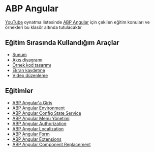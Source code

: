 # ABP Angular
[YouTube](https://bit.ly/abp-angular-playlist) oynatma listesinde [ABP Angular](https://github.com/abpframework/abp/tree/dev/npm/ng-packs) için çekilen eğitim konuları ve örnekleri bu klasör altında tutulacaktır

## Eğitim Sırasında Kullandığım Araçlar
- [Sunum](https://www.canva.com) 
- [Akış diyagramı](https://app.diagrams.net)
- [Örnek kod tasarımı](https://carbon.now.sh/)
- [Ekran kaydetme](https://www.easeus.com/screen-recorder)
- [Video düzenleme](https://multimedia.easeus.com/video-editor)

## Eğitimler

- [ABP Angular'a Giriş](https://www.youtube.com/watch?v=p0TFn20v9mM&list=PLBEMB-Eql15s3EJwziiMzW4QdFqYjCC34&index=1)
- [ABP Angular Environment](https://www.youtube.com/watch?v=6dvSD5vJ1ts&list=PLBEMB-Eql15s3EJwziiMzW4QdFqYjCC34&index=2)
- [ABP Angular Config State Service](https://www.youtube.com/watch?v=fXs1Zb85Zvg&list=PLBEMB-Eql15s3EJwziiMzW4QdFqYjCC34&index=3)
- [ABP Angular Menü Yönetimi](https://www.youtube.com/watch?v=BRMdnp7HFWs&list=PLBEMB-Eql15s3EJwziiMzW4QdFqYjCC34&index=4)
- [ABP Angular Authorization](https://www.youtube.com/watch?v=-YHzBwPmqUs&list=PLBEMB-Eql15s3EJwziiMzW4QdFqYjCC34&index=5)
- [ABP Angular Localization](https://www.youtube.com/watch?v=fotEK6WRUjo&list=PLBEMB-Eql15s3EJwziiMzW4QdFqYjCC34&index=6)
- [ABP Angular Form](https://www.youtube.com/watch?v=7BMC6zD24t8&list=PLBEMB-Eql15s3EJwziiMzW4QdFqYjCC34&index=7)
- [ABP Angular Extensions](https://www.youtube.com/watch?v=gp-MpTztd38&list=PLBEMB-Eql15s3EJwziiMzW4QdFqYjCC34&index=8)
- [ABP Angular Component Replacement]()
